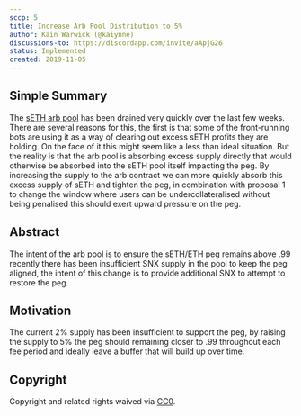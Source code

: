 ```yaml
---
sccp: 5
title: Increase Arb Pool Distribution to 5%
author: Kain Warwick (@kaiynne)
discussions-to: https://discordapp.com/invite/aApjG26
status: Implemented
created: 2019-11-05
---
```


<!--You can leave these HTML comments in your merged SCCP and delete the visible duplicate text guides, they will not appear and may be helpful to refer to if you edit it again. This is the suggested template for new SCCPs. Note that an SCCP number will be assigned by an editor. When opening a pull request to submit your SCCP, please use an abbreviated title in the filename, `sccp-draft_title_abbrev.md`. The title should be 44 characters or less.-->

## Simple Summary
<!--"If you can't explain it simply, you don't understand it well enough." Provide a simplified and layman-accessible explanation of the SCCP.-->
The [sETH arb pool](0xA6B5E74466eDc95D0b6e65c5CBFcA0a676d893a4) has been drained very quickly over the last few weeks. There are several reasons for this, the first is that some of the front-running bots are using it as a way of clearing out excess sETH profits they are holding. On the face of it this might seem like a less than ideal situation. But the reality is that the arb pool is absorbing excess supply directly that would otherwise be absorbed into the sETH pool itself impacting the peg. By increasing the supply to the arb contract we can more quickly absorb this excess supply of sETH and tighten the peg, in combination with proposal 1 to change the window where users can be undercollateralised without being penalised this should exert upward pressure on the peg.

## Abstract
<!--A short (~200 word) description of the variable change proposed.-->
The intent of the arb pool is to ensure the sETH/ETH peg remains above .99 recently there has been insufficient SNX supply in the pool to keep the peg aligned, the intent of this change is to provide additional SNX to attempt to restore the peg.

## Motivation
<!--The motivation is critical for SCCPs that want to update variables within Synthetix. It should clearly explain why the existing variable is not incentive aligned. SCCP submissions without sufficient motivation may be rejected outright.-->
The current 2% supply has been insufficient to support the peg, by raising the supply to 5% the peg should remaining closer to .99 throughout each fee period and ideally leave a buffer that will build up over time.

## Copyright
Copyright and related rights waived via [CC0](https://creativecommons.org/publicdomain/zero/1.0/).
